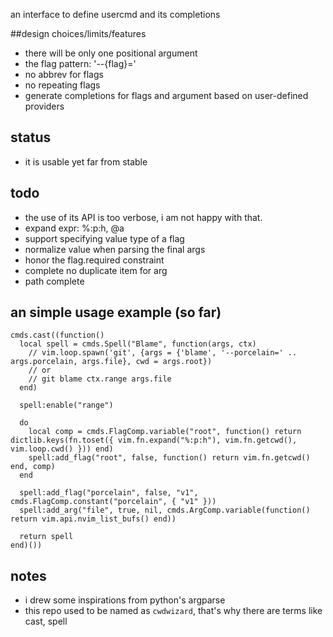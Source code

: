 an interface to define usercmd and its completions


##design choices/limits/features
* there will be only one positional argument
* the flag pattern: '--{flag}='
* no abbrev for flags
* no repeating flags
* generate completions for flags and argument based on user-defined providers


## status
* it is usable yet far from stable


## todo
* the use of its API is too verbose, i am not happy with that.
* expand expr: %:p:h, @a
* support specifying value type of a flag
* normalize value when parsing the final args
* honor the flag.required constraint
* complete no duplicate item for arg
* path complete


## an simple usage example (so far)

```
cmds.cast((function()
  local spell = cmds.Spell("Blame", function(args, ctx)
    // vim.loop.spawn('git', {args = {'blame', '--porcelain=' .. args.porcelain, args.file}, cwd = args.root})
    // or
    // git blame ctx.range args.file
  end)

  spell:enable("range")

  do
    local comp = cmds.FlagComp.variable("root", function() return dictlib.keys(fn.toset({ vim.fn.expand("%:p:h"), vim.fn.getcwd(), vim.loop.cwd() })) end)
    spell:add_flag("root", false, function() return vim.fn.getcwd() end, comp)
  end

  spell:add_flag("porcelain", false, "v1", cmds.FlagComp.constant("porcelain", { "v1" }))
  spell:add_arg("file", true, nil, cmds.ArgComp.variable(function() return vim.api.nvim_list_bufs() end))

  return spell
end)())
```


## notes
* i drew some inspirations from python's argparse
* this repo used to be named as `cwdwizard`, that's why there are terms like cast, spell
